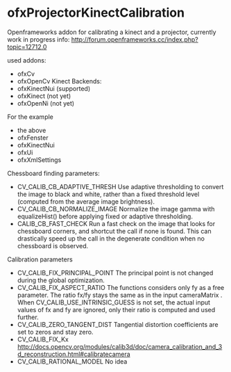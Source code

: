ofxProjectorKinectCalibration
=============================

Openframeworks addon for calibrating a kinect and a projector, currently work in progress
info: http://forum.openframeworks.cc/index.php?topic=12712.0

used addons: 
- ofxCv
- ofxOpenCv
Kinect Backends:
- ofxKinectNui (supported)
- ofxKinect    (not yet)
- ofxOpenNi    (not yet)

For the example
- the above
- ofxFenster
- ofxKinectNui
- ofxUi
- ofxXmlSettings

Chessboard finding parameters:
- CV_CALIB_CB_ADAPTIVE_THRESH Use adaptive thresholding to convert the image to black and white, rather than a fixed threshold level (computed from the average image brightness).
- CV_CALIB_CB_NORMALIZE_IMAGE Normalize the image gamma with equalizeHist() before applying fixed or adaptive thresholding.
- CALIB_CB_FAST_CHECK Run a fast check on the image that looks for chessboard corners, and shortcut the call if none is found. This can drastically speed up the call in the degenerate condition when no chessboard is observed.


Calibration parameters
- CV_CALIB_FIX_PRINCIPAL_POINT The principal point is not changed during the global optimization.
- CV_CALIB_FIX_ASPECT_RATIO The functions considers only fy as a free parameter. The ratio fx/fy stays the same as in the input cameraMatrix . When CV_CALIB_USE_INTRINSIC_GUESS is not set, the actual input values of fx and fy are ignored, only their ratio is computed and used further.
- CV_CALIB_ZERO_TANGENT_DIST Tangential distortion coefficients are set to zeros and stay zero.
- CV_CALIB_FIX_Kx http://docs.opencv.org/modules/calib3d/doc/camera_calibration_and_3d_reconstruction.html#calibratecamera
- CV_CALIB_RATIONAL_MODEL No idea
